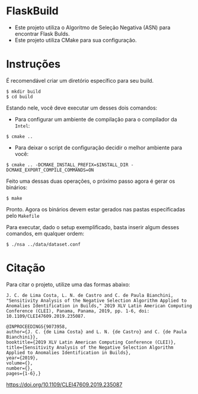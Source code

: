 # FlaskBuild
* Este projeto utiliza o Algoritmo de Seleção Negativa (ASN) para encontrar Flask Bulds.
* Este projeto utiliza CMake para sua configuração.

# Instruções
É recomendável criar um diretório específico para seu build.
```
$ mkdir build
$ cd build
```
Estando nele, você deve executar um desses dois comandos:
* Para configurar um ambiente de compilação para o compilador da ```Intel```:
```
$ cmake ..
```
* Para deixar o script de configuração decidir o melhor ambiente para você:
```
$ cmake .. -DCMAKE_INSTALL_PREFIX=$INSTALL_DIR -DCMAKE_EXPORT_COMPILE_COMMANDS=ON
```
Feito uma dessas duas operações, o próximo passo agora é gerar os binários:
```
$ make
```
Pronto. Agora os binários devem estar gerados nas pastas especificadas pelo ```Makefile```

Para executar, dado o setup exemplificado, basta inserir algum desses comandos, em qualquer ordem:
```
$ ./nsa ../data/dataset.conf
```

# Citação
Para citar o projeto, utilize uma das formas abaixo:
```
J. C. de Lima Costa, L. N. de Castro and C. de Paula Bianchini, "Sensitivity Analysis of the Negative Selection Algorithm Applied to Anomalies Identification in Builds," 2019 XLV Latin American Computing Conference (CLEI), Panama, Panama, 2019, pp. 1-6, doi: 10.1109/CLEI47609.2019.235087.
```

```
@INPROCEEDINGS{9073958,
author={J. C. {de Lima Costa} and L. N. {de Castro} and C. {de Paula Bianchini}},
booktitle={2019 XLV Latin American Computing Conference (CLEI)},
title={Sensitivity Analysis of the Negative Selection Algorithm Applied to Anomalies Identification in Builds},
year={2019},
volume={},
number={},
pages={1-6},}
```
https://doi.org/10.1109/CLEI47609.2019.235087
